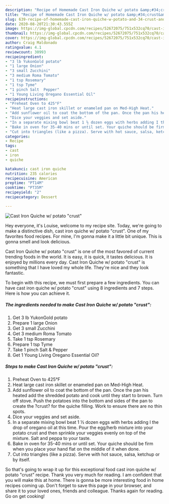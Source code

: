 ```yaml
---
description: "Recipe of Homemade Cast Iron Quiche w/ potato &amp;#34;crust&amp;#34;"
title: "Recipe of Homemade Cast Iron Quiche w/ potato &amp;#34;crust&amp;#34;"
slug: 639-recipe-of-homemade-cast-iron-quiche-w-potato-and-34-crust-and-34
date: 2020-08-20T21:30:43.555Z
image: https://img-global.cpcdn.com/recipes/52672075/751x532cq70/cast-iron-quiche-w-potato-crust-recipe-main-photo.jpg
thumbnail: https://img-global.cpcdn.com/recipes/52672075/751x532cq70/cast-iron-quiche-w-potato-crust-recipe-main-photo.jpg
cover: https://img-global.cpcdn.com/recipes/52672075/751x532cq70/cast-iron-quiche-w-potato-crust-recipe-main-photo.jpg
author: Craig Maldonado
ratingvalue: 4.1
reviewcount: 30993
recipeingredient:
- "3 lb YukonGold potato"
- "1 large Onion"
- "3 small Zucchini"
- "3 medium Roma Tomato"
- "1 tsp Rosemary"
- "1 tsp Tyme"
- "1 pinch Salt  Pepper"
- "1 Young Living Oregano Essential Oil"
recipeinstructions:
- "Preheat Oven to 425°F"
- "Heat large cast iron skillet or enameled pan on Med-High Heat."
- "Add sunflower oil to coat the bottom of the pan. Once the pan his heated add the shredded potato and cook until they start to brown. Turn off stove. Push the potatoes into the bottom and sides of the pan to create the ?crust? for the quiche filling. Work to ensure there are no thin spots."
- "Dice your veggies and set aside."
- "In a separate mixing bowl beat 1 ½ dozen eggs with herbs adding I the drop of oregano oil at this time. Pour the egg/herb mixture into your potato crust and then sprinkle your veggies evenly on top of the mixture. Salt and peppa to your taste."
- "Bake in oven for 35-40 mins or until set. Your quiche should be firm when you place your hand flat on the middle of it when done."
- "Cut into triangles (like a pizza). Serve with hot sauce, salsa, ketchup or by itself."
categories:
- Recipe
tags:
- cast
- iron
- quiche

katakunci: cast iron quiche 
nutrition: 235 calories
recipecuisine: American
preptime: "PT14M"
cooktime: "PT35M"
recipeyield: "2"
recipecategory: Dessert

---
```



![Cast Iron Quiche w/ potato &#34;crust&#34;](https://img-global.cpcdn.com/recipes/52672075/751x532cq70/cast-iron-quiche-w-potato-crust-recipe-main-photo.jpg)

Hey everyone, it's Louise, welcome to my recipe site. Today, we're going to make a distinctive dish, cast iron quiche w/ potato &#34;crust&#34;. One of my favorites food recipes. For mine, I'm gonna make it a little bit unique. This is gonna smell and look delicious.

Cast Iron Quiche w/ potato &#34;crust&#34; is one of the most favored of current trending foods in the world. It is easy, it is quick, it tastes delicious. It is enjoyed by millions every day. Cast Iron Quiche w/ potato &#34;crust&#34; is something that I have loved my whole life. They're nice and they look fantastic.




To begin with this recipe, we must first prepare a few ingredients. You can have cast iron quiche w/ potato &#34;crust&#34; using 8 ingredients and 7 steps. Here is how you can achieve it.

<!--inarticleads1-->

##### The ingredients needed to make Cast Iron Quiche w/ potato &#34;crust&#34;:

1. Get 3 lb YukonGold potato
1. Prepare 1 large Onion
1. Get 3 small Zucchini
1. Get 3 medium Roma Tomato
1. Take 1 tsp Rosemary
1. Prepare 1 tsp Tyme
1. Take 1 pinch Salt &amp; Pepper
1. Get 1 Young Living Oregano Essential Oil?




<!--inarticleads2-->

##### Steps to make Cast Iron Quiche w/ potato &#34;crust&#34;:

1. Preheat Oven to 425°F
1. Heat large cast iron skillet or enameled pan on Med-High Heat.
1. Add sunflower oil to coat the bottom of the pan. Once the pan his heated add the shredded potato and cook until they start to brown. Turn off stove. Push the potatoes into the bottom and sides of the pan to create the ?crust? for the quiche filling. Work to ensure there are no thin spots.
1. Dice your veggies and set aside.
1. In a separate mixing bowl beat 1 ½ dozen eggs with herbs adding I the drop of oregano oil at this time. Pour the egg/herb mixture into your potato crust and then sprinkle your veggies evenly on top of the mixture. Salt and peppa to your taste.
1. Bake in oven for 35-40 mins or until set. Your quiche should be firm when you place your hand flat on the middle of it when done.
1. Cut into triangles (like a pizza). Serve with hot sauce, salsa, ketchup or by itself.




So that's going to wrap it up for this exceptional food cast iron quiche w/ potato &#34;crust&#34; recipe. Thank you very much for reading. I am confident that you will make this at home. There is gonna be more interesting food in home recipes coming up. Don't forget to save this page in your browser, and share it to your loved ones, friends and colleague. Thanks again for reading. Go on get cooking!
